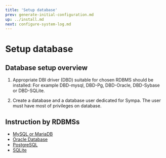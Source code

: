 ```yaml
---
title: 'Setup database'
prev: generate-initial-configuration.md
up: ../install.md
next: configure-system-log.md
---
```


Setup database
==============

Database setup overview
-----------------------

  1. Appropriate DBI driver (DBD) suitable for chosen RDBMS should be
     installed:
     For example DBD-mysql, DBD-Pg, DBD-Oracle, DBD-Sybase or DBD-SQLite.

  2. Create a database and a database user dedicated for Sympa.  The user
     must have most of privileges on database.

Instruction by RDBMSs
---------------------

  - [MySQL or MariaDB](setup-database-mysql.md)
  - [Oracle Database](setup-database-oracle.md)
  - [PostgreSQL](setup-database-postgresql.md)
  - [SQLite](setup-database-sqlite.md)

